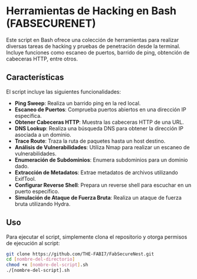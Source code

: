 # Herramientas de Hacking en Bash (FABSECURENET)

Este script en Bash ofrece una colección de herramientas para realizar diversas tareas de hacking y pruebas de penetración desde la terminal. Incluye funciones como escaneo de puertos, barrido de ping, obtención de cabeceras HTTP, entre otros.

## Características

El script incluye las siguientes funcionalidades:

- **Ping Sweep**: Realiza un barrido ping en la red local.
- **Escaneo de Puertos**: Comprueba puertos abiertos en una dirección IP específica.
- **Obtener Cabeceras HTTP**: Muestra las cabeceras HTTP de una URL.
- **DNS Lookup**: Realiza una búsqueda DNS para obtener la dirección IP asociada a un dominio.
- **Trace Route**: Traza la ruta de paquetes hasta un host destino.
- **Análisis de Vulnerabilidades**: Utiliza Nmap para realizar un escaneo de vulnerabilidades.
- **Enumeración de Subdominios**: Enumera subdominios para un dominio dado.
- **Extracción de Metadatos**: Extrae metadatos de archivos utilizando ExifTool.
- **Configurar Reverse Shell**: Prepara un reverse shell para escuchar en un puerto específico.
- **Simulación de Ataque de Fuerza Bruta**: Realiza un ataque de fuerza bruta utilizando Hydra.

## Uso

Para ejecutar el script, simplemente clona el repositorio y otorga permisos de ejecución al script:

```bash
git clone https://github.com/THE-FABI7/FabSecureNest.git
cd [nombre-del-directorio]
chmod +x [nombre-del-script].sh
./[nombre-del-script].sh
